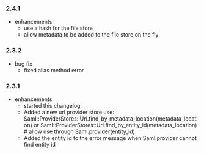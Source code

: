 ### 2.4.1
* enhancements
  * use a hash for the file store
  * allow metadata to be added to the file store on the fly

### 2.3.2
* bug fix
  * fixed alias method error

### 2.3.1
* enhancements
  * started this changelog
  * Added a new url provider store use:
    Saml::ProviderStores::Url.find_by_metadata_location(metadata_location) or
    Saml::ProviderStores::Url.find_by_entity_id(metadata_location) # allow use through Saml.provider(entity_id)
  * Added the entity id to the error message when Saml.provider cannot find entity id
